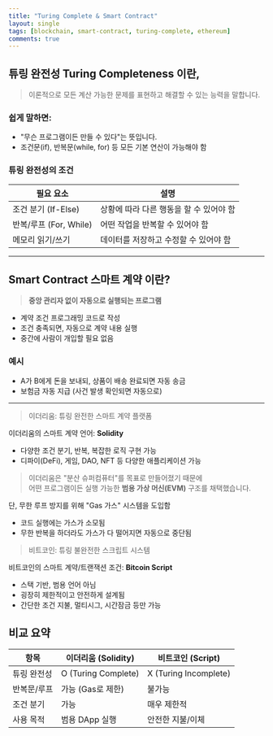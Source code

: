 ```yaml
---
title: "Turing Complete & Smart Contract" 
layout: single
tags: [blockchain, smart-contract, turing-complete, ethereum]
comments: true
---
```


## 튜링 완전성 Turing Completeness 이란,  
> 이론적으로 모든 계산 가능한 문제를 표현하고 해결할 수 있는 능력을 말합니다.

### 쉽게 말하면:
- "무슨 프로그램이든 만들 수 있다"는 뜻입니다.
- 조건문(if), 반복문(while, for) 등 모든 기본 연산이 가능해야 함

### 튜링 완전성의 조건

| 필요 요소 | 설명 |
|-----------|------|
| 조건 분기 (If-Else) | 상황에 따라 다른 행동을 할 수 있어야 함 |
| 반복/루프 (For, While) | 어떤 작업을 반복할 수 있어야 함 |
| 메모리 읽기/쓰기 | 데이터를 저장하고 수정할 수 있어야 함 |

---

## Smart Contract 스마트 계약 이란?
  
> **중앙 관리자 없이 자동으로 실행되는 프로그램**

- 계약 조건 프로그래밍 코드로 작성
- 조건 충족되면, 자동으로 계약 내용 실행
- 중간에 사람이 개입할 필요 없음

### 예시
- A가 B에게 돈을 보내되, 상품이 배송 완료되면 자동 송금
- 보험금 자동 지급 (사건 발생 확인되면 자동으로)

---

> 이더리움: 튜링 완전한 스마트 계약 플랫폼

이더리움의 스마트 계약 언어: **Solidity** 

- 다양한 조건 분기, 반복, 복잡한 로직 구현 가능
- 디파이(DeFi), 게임, DAO, NFT 등 다양한 애플리케이션 가능

> 이더리움은 "분산 슈퍼컴퓨터"를 목표로 만들어졌기 때문에  
> 어떤 프로그램이든 실행 가능한 **범용 가상 머신(EVM)** 구조를 채택했습니다.

단, 무한 루프 방지를 위해 "Gas 가스" 시스템을 도입함
- 코드 실행에는 가스가 소모됨
- 무한 반복을 하더라도 가스가 다 떨어지면 자동으로 중단됨

> 비트코인: 튜링 불완전한 스크립트 시스템

비트코인의 스마트 계약/트랜잭션 조건: **Bitcoin Script**

- 스택 기반, 범용 언어 아님
- 굉장히 제한적이고 안전하게 설계됨
- 간단한 조건 지불, 멀티시그, 시간잠금 등만 가능

## 비교 요약

| 항목 | 이더리움 (Solidity) | 비트코인 (Script) |
|------|----------------------|--------------------|
| 튜링 완전성 | O (Turing Complete) | X (Turing Incomplete) |
| 반복문/루프 | 가능 (Gas로 제한) | 불가능 |
| 조건 분기 | 가능 | 매우 제한적 |
| 사용 목적 | 범용 DApp 실행 | 안전한 지불/이체 |
